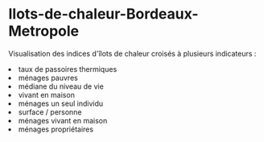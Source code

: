 # Ilots-de-chaleur-Bordeaux-Metropole
Visualisation des indices d'îlots de chaleur croisés à plusieurs indicateurs :
<li>taux de passoires thermiques
<li>ménages pauvres
<li>médiane du niveau de vie
<li>vivant en maison
<li>ménages un seul individu
<li>surface / personne
<li>ménages vivant en maison
<li>ménages propriétaires
